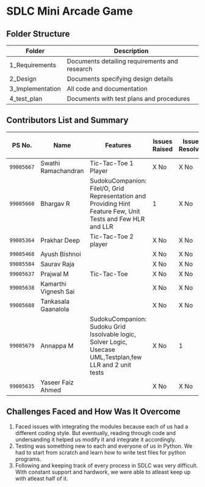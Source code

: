 # SDLC Mini Arcade Game

## Folder Structure


|         Folder    	  | 			Description 		    |
| ----------------------- | ----------------------------------------------  |
| 	1_Requirements    | Documents detailing requirements and research   |
| 	2_Design	  | Documents specifying design details        	    |
| 	3_Implementation  | All code and documentation        		    |
| 	4_test_plan	  | Documents with test plans and procedures        |
## Contributors List and Summary

PS No. |  Name   |    Features    | Issues Raised |Issues Resolved|No Test Cases|Test Case Pass
-------|-------------|----------------|----------------|---------------|-------------|--------------
`99005667` | Swathi  Ramachandran |  Tic-Tac-Toe 1 Player  | X No     | X No   | 7  | 7
`99005660` | Bhargav  R | SudokuCompanion: FileI/O, Grid Representation and Providing Hint Feature Few, Unit Tests and Few HLR and LLR | 1    | X No   | 8  | 8  
`99005364` | Prakhar  Deep |  Tic-Tac-Toe 2 player  | X No     | X No   |X No   |X No    
`99005468` | Ayush  Bishnoi |     | X No     | X No   |X No   |X No     
`99005584` | Saurav  Raja  |     | X No     | X No   |X No   |X No
`99005637` | Prajwal  M| Tic-Tac-Toe     | X No     | X No   | 1  | 1
`99005638` | Kamarthi Vignesh  Sai |     | X No     | X No   |X No   |X No   
`99005688` | Tankasala  Gaanalola  |     | X No     | X No   |X No   |X No  
`99005679` | Annappa  M | SudokuCompanion: Sudoku Grid Issolvable logic, Solver Logic, Usecase UML,Testplan,few LLR and 2 unit tests   | X No     | 1   |2    |2    
`99005635` | Yaseer Faiz Ahmed |     | X No     | X No   |X No   |X No  
## Challenges Faced and How Was It Overcome

1. Faced issues with integrating the modules because each of us had a different coding style. But eventually, reading through code and undersanding it helped us modify it and integrate it accordingly.
2. Testing was something new to each and everyone of us in Python. We had to start from scratch and learn how to write test files for python programs.
3. Following and keeping track of every process in SDLC was very difficult. With constant support and hardwork, we were able to atleast keep up with atleast half of it.
